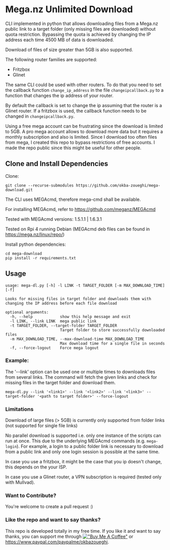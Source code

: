 # Mega.nz Unlimited Download

CLI implemented in python that allows downloading files from a Mega.nz public link to a target folder (only missing files are downloaded) without quota restriction.
Bypassing the quota is achieved by changing the IP address each time 4500 MB of data is downloaded.

Download of files of size greater than 5GB is also supported.

The following router families are supported:
- Fritzbox
- Glinet

The same CLI could be used with other routers. To do that you need to set the callback function ```change_ip_address``` in the file ```changeipcallback.py``` to a function that changes the ip address of your router.

By default the callback is set to change the ip assuming that the router is a Glinet router. If a fritzbox is used, the callback function needs to be changed in ```changeipcallback.py```.

Using a free mega account can be frustrating since the download is limited to 5GB. A pro mega account allows to download more data but it requires a monthly subscription and also is limited. Since I download too often files from mega, I created this repo to bypass restrictions of free accounts. I made the repo public since this might be useful for other people.

## Clone and Install Dependencies

Clone:

```shell
git clone --recurse-submodules https://github.com/okba-zoueghi/mega-download.git
```

The CLI uses MEGAcmd, therefore mega-cmd shall be available.

For installing MEGAcmd, refer to https://github.com/meganz/MEGAcmd

Tested with MEGAcmd versions: 1.5.1.1 | 1.6.3.1

Tested on Rpi 4 running Debian (MEGAcmd deb files can be found in https://mega.nz/linux/repo/)

Install python dependencies:

```shell
cd mega-download
pip install -r requirements.txt
```

## Usage

```
usage: mega-dl.py [-h] -l LINK -t TARGET_FOLDER [-m MAX_DOWNLOAD_TIME] [-f]

Looks for missing files in target folder and downloads them with changing the IP address before each file download

optional arguments:
  -h, --help            show this help message and exit
  -l LINK, --link LINK  mega public link
  -t TARGET_FOLDER, --target-folder TARGET_FOLDER
                        Target folder to store successfully downloaded files
  -m MAX_DOWNLOAD_TIME, --max-download-time MAX_DOWNLOAD_TIME
                        Max download time for a single file in seconds
  -f, --force-logout    Force mega logout
```

### Example:

The '--link' option can be used one or multiple times to downloads files from several links.
The command will fetch the given links and check for missing files in the target folder and download them.

```shell
mega-dl.py --link '<link1>' --link '<link2>' --link '<link3>' --target-folder '<path to target folder>' --force-logout
```

### Limitations

Download of large files (> 5GB) is currently only supported from folder links (not supported for single file links)

No parallel download is supported i.e. only one instance of the scripts can run at once. This due to the underlying MEGAcmd commands (e.g. ```mega-login```). For example, a login to a public folder link is necessary to download from a public link and only one login session is possible at the same time.

In case you use a fritzbox, it might be the case that you ip doesn't change, this depends on the your ISP.

In case you use a Glinet router, a VPN subscription is required (tested only with Mullvad).


### Want to Contribute?

You're welcome to create a pull request :)

### Like the repo and want to say thanks?
This repo is developed totally in my free time. If you like it and want to say thanks, you can support me through [!["Buy Me A Coffee"](https://www.buymeacoffee.com/assets/img/custom_images/orange_img.png)](https://buymeacoffee.com/okba.zoueghi) or https://www.paypal.com/paypalme/okbazoueghi.
